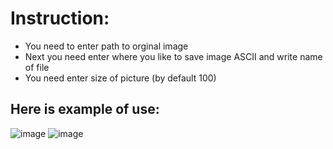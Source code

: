 # Instruction:
* You need to enter path to orginal image
* Next you need enter where you like to save image ASCII and write name of file
* You need enter size of picture (by default 100)
## Here is example of use:
![image](https://github.com/user-attachments/assets/c7153cb4-db82-4bf2-b873-11c39edd0c14)
![image](https://github.com/user-attachments/assets/d7db9c9e-a6bf-48d1-a719-f080792fa268)
